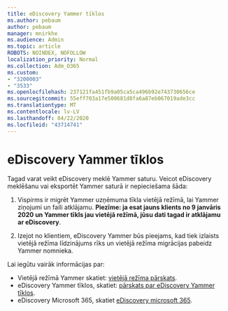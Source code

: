 ```yaml
---
title: eDiscovery Yammer tīklos
ms.author: pebaum
author: pebaum
manager: mnirkhe
ms.audience: Admin
ms.topic: article
ROBOTS: NOINDEX, NOFOLLOW
localization_priority: Normal
ms.collection: Adm_O365
ms.custom:
- "3200003"
- "3533"
ms.openlocfilehash: 237121fa451fb9a05ca5ca496b92e743730656ce
ms.sourcegitcommit: 55eff703a17e500681d8fa6a87eb067019ade3cc
ms.translationtype: MT
ms.contentlocale: lv-LV
ms.lasthandoff: 04/22/2020
ms.locfileid: "43714741"
---
```

# <a name="ediscovery-in-yammer-networks"></a>eDiscovery Yammer tīklos

Tagad varat veikt eDiscovery meklē Yammer saturu.  Veicot eDiscovery meklēšanu vai eksportēt Yammer saturā ir nepieciešama šāda:

1. Vispirms ir migrēt Yammer uzņēmuma tīkla vietējā režīmā, lai Yammer ziņojumi un faili atklājamu. **Piezīme: ja esat jauns klients no 9 janvāris 2020 un Yammer tīkls jau vietējā režīmā, jūsu dati tagad ir atklājamu ar eDiscovery**.

2. Izejot no klientiem, eDiscovery Yammer būs pieejams, kad tiek izlaists vietējā režīma līdzinājums rīks un vietējā režīma migrācijas pabeidz Yammer nomnieka.

Lai iegūtu vairāk informācijas par:

- Vietējā režīmā Yammer skatiet: [vietējā režīma pārskats](https://docs.microsoft.com/yammer/configure-your-yammer-network/overview-native-mode).
- eDiscovery Yammer tīklos, skatiet: [pārskats par eDiscovery Yammer tīklos](https://docs.microsoft.com/yammer/manage-security-and-compliance/overview-of-ediscovery).
- eDiscovery Microsoft 365, skatiet [eDiscovery microsoft 365](https://docs.microsoft.com/microsoft-365/compliance/ediscovery).
